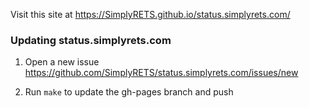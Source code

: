 
Visit this site at https://SimplyRETS.github.io/status.simplyrets.com/


### Updating status.simplyrets.com

1. Open a new issue <https://github.com/SimplyRETS/status.simplyrets.com/issues/new>

2. Run `make` to update the gh-pages branch and push

